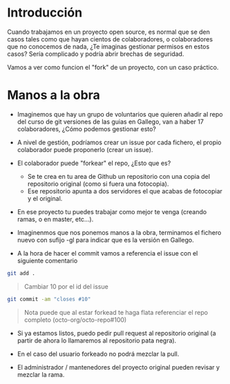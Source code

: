 # Introducción

Cuando trabajamos en un proyecto open source, es normal que se den casos
tales como que hayan cientos de colaboradores, o colaboradores que no
conocemos de nada, ¿Te imaginas gestionar permisos en estos casos?
Sería complicado y podría abrir brechas de seguridad.

Vamos a ver como funcion el "fork" de un proyecto, con un caso práctico.

# Manos a la obra

- Imaginemos que hay un grupo de voluntarios que quieren añadir al repo
  del curso de git versiones de las guias en Gallego, van a haber
  17 colaboradores, ¿Cómo podemos gestionar esto?

- A nivel de gestión, podríamos crear un issue por cada fichero,
  el propio colaborador puede proponerlo (crear un issue).

- El colaborador puede "forkear" el repo, ¿Esto que es?

  - Se te crea en tu area de Github un repositorio con una copia
    del repositorio original (como si fuera una fotocopia).
  - Ese repositorio apunta a dos servidores el que acabas de
    fotocopiar y el original.

- En ese proyecto tu puedes trabajar como mejor te venga (creando
  ramas, o en master, etc...).

- Imaginenmos que nos ponemos manos a la obra, terminamos el fichero
  nuevo con sufijo -gl para indicar que es la versión en Gallego.

- A la hora de hacer el commit vamos a referencia el issue con el
  siguiente comentario

```bash
git add .
```

> Cambiar 10 por el id del issue

```bash
git commit -am "closes #10"
```

> Nota puede que al estar forkead te haga flata referenciar el repo
> completo (octo-org/octo-repo#100)

- Si ya estamos listos, puedo pedir pull request al repositorio original
  (a partir de ahora lo llamaremos al repositorio pata negra).

- En el caso del usuario forkeado no podrá mezclar la pull.

- El administrador / mantenedores del proyecto original pueden
  revisar y mezclar la rama.

